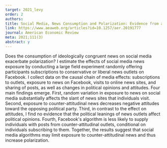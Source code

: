 ```yaml
---
target: 2021_levy
order: 2
authors: 
title: Social Media, News Consumption and Polarization: Evidence from a Field Experiment
link: https://www.aeaweb.org/articles?id=10.1257/aer.20191777
journal: American Economic Review
meta: 2021;111(3)
abstract: y
---
```

Does the consumption of ideologically congruent news on social media exacerbate polarization? I estimate the effects of social media news exposure by conducting a large field experiment randomly offering participants subscriptions to conservative or liberal news outlets on Facebook. I collect data on the causal chain of media effects: subscriptions to outlets, exposure to news on Facebook, visits to online news sites, and sharing of posts, as well as changes in political opinions and attitudes. Four main findings emerge. First, random variation in exposure to news on social media substantially affects the slant of news sites that individuals visit. Second, exposure to counter-attitudinal news decreases negative attitudes toward the opposing political party. Third, in contrast to the effect on attitudes, I find no evidence that the political leanings of news outlets affect political opinions. Fourth, Facebook's algorithm is less likely to supply individuals with posts from counter-attitudinal outlets, conditional on individuals subscribing to them. Together, the results suggest that social media algorithms may limit exposure to counter-attitudinal news and thus increase polarization.
